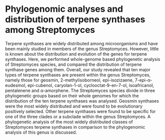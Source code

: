 # Phylogenomic analyses and distribution of terpene synthases among Streptomyces

Terpene synthases are widely distributed among microorganisms and have been mainly studied in members of the genus Streptomyces. However, little is known about the distribution and evolution of the genes for terpene synthases. Here, we performed whole-genome based phylogenetic analysis of Streptomyces species, and compared the distribution of terpene synthase genes among them. Overall, our study revealed that ten major types of terpene synthases are present within the genus Streptomyces, namely those for geosmin, 2-methylisoborneol, epi-isozizaene, 7-epi-α-eudesmol, epi-cubenol, caryolan-1-ol, cyclooctat-9-en-7-ol, isoafricanol, pentalenene and α-amorphene. The Streptomyces species divide in three phylogenetic groups based on their whole genomes for which the distribution of the ten terpene synthases was analysed. Geosmin synthases were the most widely distributed and were found to be evolutionary positively selected. Other terpene synthases were found to be specific for one of the three clades or a subclade within the genus Streptomyces. A phylogenetic analysis of the most widely distributed classes of Streptomyces terpene synthases in comparison to the phylogenomic analysis of this genus is discussed.
